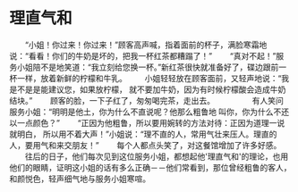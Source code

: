 # 理直气和
　　“小姐！你过来！你过来！”顾客高声喊，指着面前的杯子，满脸寒霜地说：“看看！你们的牛奶是坏的，把我一杯红茶都糟蹋了！” 
　　“真对不起！”服务小姐陪不是地笑道：“我立刻给您换一杯。”新红茶很快就准备好了，碟边跟前一杯一样，放着新鲜的柠檬和牛乳。 
　　小姐轻轻放在顾客面前，又轻声地说：“我是不是是能建议您，如果放柠檬， 就不要加牛奶，因为有时候柠檬酸会造成牛奶结块。” 
　　顾客的脸，一下子红了，匆匆喝完茶，走出去。　　　 
　　有人笑问服务小姐：“明明是他土，你为什么不直说呢？他那么粗鲁地 叫你，你为什么不还以一点颜色？” 
　　“正因为他粗鲁，所以要用婉转的方法对待：正因为道理一说就明白， 所以用不着大声！”小姐说：“理不直的人，常用气壮来压人。理直的人，要用气和来交朋友！” 
　　每个人都点头笑了，对这餐馆增加了许多好感。 
　　往后的日子，他们每次见到这位服务小姐，都想起他'理直气和'的理论，也用他们的眼睛，证明这小姐的话有多么正确－－他们常看到，那位曾经粗鲁的客人，和颜悦色，轻声细气地与服务小姐寒喧。
 